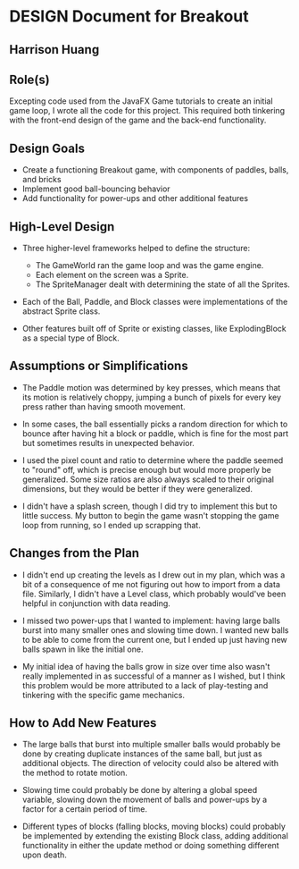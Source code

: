 # DESIGN Document for Breakout
## Harrison Huang


## Role(s)
Excepting code used from the JavaFX Game tutorials to create an initial game loop, 
I wrote all the code for this project. This required both tinkering with the
front-end design of the game and the back-end functionality.


## Design Goals
- Create a functioning Breakout game, with components of paddles, balls, and bricks
- Implement good ball-bouncing behavior
- Add functionality for power-ups and other additional features

## High-Level Design
- Three higher-level frameworks helped to define the structure:
  - The GameWorld ran the game loop and was the game engine.
  - Each element on the screen was a Sprite.
  - The SpriteManager dealt with determining the state of all the Sprites.
  
- Each of the Ball, Paddle, and Block classes were implementations of the
  abstract Sprite class.
  
- Other features built off of Sprite or existing classes, like
  ExplodingBlock as a special type of Block.

## Assumptions or Simplifications
- The Paddle motion was determined by key presses, which means that its motion
  is relatively choppy, jumping a bunch of pixels for every key press rather
  than having smooth movement.
  
- In some cases, the ball essentially picks a random direction for which to
  bounce after having hit a block or paddle, which is fine for the most part
  but sometimes results in unexpected behavior.
  
- I used the pixel count and ratio to determine where the paddle seemed to 
  "round" off, which is precise enough but would more properly be generalized.
  Some size ratios are also always scaled to their original dimensions, but they
  would be better if they were generalized.
  
- I didn't have a splash screen, though I did try to implement this but to little
  success. My button to begin the game wasn't stopping the game loop from running,
  so I ended up scrapping that.


## Changes from the Plan
- I didn't end up creating the levels as I drew out in my plan, which was a bit 
  of a consequence of me not figuring out how to import from a data file.
  Similarly, I didn't have a Level class, which probably would've been helpful
  in conjunction with data reading.

- I missed two power-ups that I wanted to implement: having large balls burst into
  many smaller ones and slowing time down. I wanted new balls to be able to come
  from the current one, but I ended up just having new balls spawn in like the
  initial one.
  
- My initial idea of having the balls grow in size over time also wasn't really 
  implemented in as successful of a manner as I wished, but I think this problem 
  would be more attributed to a lack of play-testing and tinkering with the 
  specific game mechanics.

## How to Add New Features
- The large balls that burst into multiple smaller balls would probably be done 
  by creating duplicate instances of the same ball, but just as additional objects.
  The direction of velocity could also be altered with the method to rotate motion.
  
- Slowing time could probably be done by altering a global speed variable, slowing
  down the movement of balls and power-ups by a factor for a certain period of time.
  
- Different types of blocks (falling blocks, moving blocks) could probably be 
  implemented by extending the existing Block class, adding additional functionality
  in either the update method or doing something different upon death.